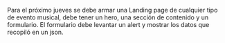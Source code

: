 Para el próximo jueves se debe armar una Landing page de cualquier tipo de evento musical, debe tener un hero, una sección de contenido y un formulario. El formulario debe levantar un alert y mostrar los datos que recopiló en un json.
